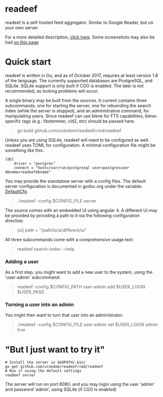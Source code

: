 readeef
=======

readeef is a self-hosted feed aggregator. Similar to Google Reader, but on your own server.

For a more detailed description, [click here](http://www.sugr.org:32443/en/products/readeef).
Some screenshots may also be had [on this page](http://www.sugr.org:32443/en/products/readeef#gallery)

Quick start
===========

readeef is written in Go, and as of October 2017, requires at least version 1.8 of the language. The currently supported databases are PostgreSQL, and SQLite. SQLite support is only built if CGO is enabled. The later is not recommended, as locking problems will occur.

A single binary may be built from the sources. It current contains three subcommands, one for starting the server, one for rebuinding the search index (while the server is stopped), and an administrative command, for manipulating users. Since readeef can use bleve for FTS capabilities, bleve-specific tags (e.g.: libstemmer, cld2, etc) should be passed here.

> go build github.com/urandom/readeef/cmd/readeef

Unless you are using SQLite, readeef will need to be configured as well. readeef uses TOML for configuration. A minimal configuration file might be something like this:

```
[db]
    driver = "postgres"
    connect = "host=/var/run/postgresql user=postgresuser dbname=readeefdbname"
```

You may provide the standalone server with a config files. The default server configuration is documented in godoc.org under the variable: [DefaultCfg](http://godoc.org/github.com/urandom/readeef/config#pkg-variables).

> ./readeef -config $CONFIG_FILE server

The source comes with an embedded UI using angular 4. A different UI may be provided by providing a path to it via the following configuration directive:

> [ui]
>      path = "/path/to/a/different/ui"

All three subcommands come with a comprehensive usage text:

> readeef search-index --help

### Adding a user

As a first step, you might want to add a new user to the system, using the 'user-admin' subcommand:

> readeef -config $CONFIG_PATH user-admin add $USER_LOGIN $USER_PASS

### Turning a user into an admin

You might then want to turn that user into an administrator:

> ./readeef -config $CONFIG_FILE user-admin set $USER_LOGIN admin true

"But I just want to try it"
===========================

    # Install the server in $GOPATH/.bin/
    go get github.com/urandom/readeef/cmd/readeef
    # Run it using the default settings
    readeef server
    
The server will run on port 8080, and you may login using the user 'admin' and password 'admin', using SQLite (if CGO is enabled)
